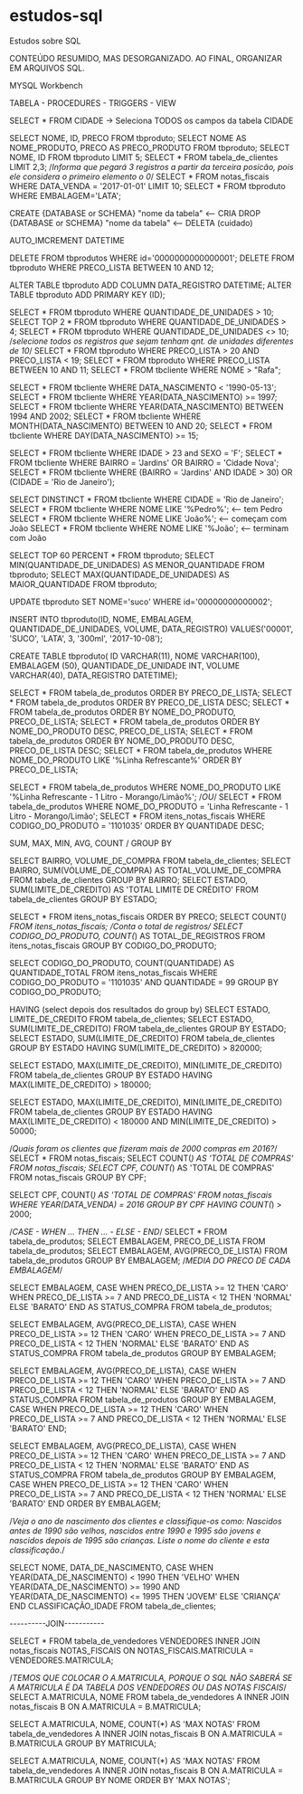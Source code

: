 # estudos-sql
Estudos sobre SQL

CONTEÚDO RESUMIDO, MAS DESORGANIZADO. AO FINAL, ORGANIZAR EM ARQUIVOS SQL.

MYSQL Workbench

TABELA - PROCEDURES - TRIGGERS - VIEW

SELECT * FROM CIDADE -> Seleciona TODOS os campos da tabela CIDADE

SELECT NOME, ID, PRECO FROM tbproduto;
SELECT NOME AS NOME_PRODUTO, PRECO AS PRECO_PRODUTO FROM tbproduto;
SELECT NOME, ID FROM tbproduto LIMIT 5;
SELECT * FROM tabela_de_clientes LIMIT 2,3; /*Informa que pegará 3 registros a partir da terceira posicão, pois ele considera o primeiro elemento o 0*/
SELECT * FROM notas_fiscais WHERE DATA_VENDA = '2017-01-01' LIMIT 10;
SELECT * FROM tbproduto WHERE EMBALAGEM='LATA';

CREATE {DATABASE or SCHEMA} "nome da tabela"    <-- CRIA
DROP {DATABASE or SCHEMA} "nome da tabela"      <-- DELETA (cuidado)

AUTO_IMCREMENT
DATETIME

DELETE FROM tbprodutos WHERE id='0000000000000001';
DELETE FROM tbproduto WHERE PRECO_LISTA BETWEEN 10 AND 12;

ALTER TABLE tbproduto ADD COLUMN DATA_REGISTRO DATETIME;
ALTER TABLE tbproduto ADD PRIMARY KEY (ID);

SELECT * FROM tbproduto WHERE QUANTIDADE_DE_UNIDADES > 10;
SELECT TOP 2 * FROM tbproduto WHERE QUANTIDADE_DE_UNIDADES > 4;
SELECT * FROM tbproduto WHERE QUANTIDADE_DE_UNIDADES <> 10; /*selecione todos os registros que sejam tenham qnt. de unidades diferentes de 10*/
SELECT * FROM tbproduto WHERE PRECO_LISTA > 20 AND PRECO_LISTA < 19;
SELECT * FROM tbproduto WHERE PRECO_LISTA BETWEEN 10 AND 11;
SELECT * FROM tbcliente WHERE NOME > "Rafa";

SELECT * FROM tbcliente WHERE DATA_NASCIMENTO < '1990-05-13';
SELECT * FROM tbcliente WHERE YEAR(DATA_NASCIMENTO) >= 1997;
SELECT * FROM tbcliente WHERE YEAR(DATA_NASCIMENTO) BETWEEN 1994 AND 2002;
SELECT * FROM tbcliente WHERE MONTH(DATA_NASCIMENTO) BETWEEN 10 AND 20;
SELECT * FROM tbcliente WHERE DAY(DATA_NASCIMENTO) >= 15;

SELECT * FROM tbcliente WHERE IDADE > 23 and SEXO = 'F';
SELECT * FROM tbcliente WHERE BAIRRO = 'Jardins' OR BAIRRO = 'Cidade Nova';
SELECT * FROM tbcliente WHERE (BAIRRO = 'Jardins' AND IDADE > 30) OR (CIDADE = 'Rio de Janeiro');

SELECT DINSTINCT * FROM tbcliente WHERE CIDADE = 'Rio de Janeiro';
SELECT * FROM tbcliente WHERE NOME LIKE '%Pedro%';  <-- tem Pedro
SELECT * FROM tbcliente WHERE NOME LIKE 'João%';    <-- começam com João
SELECT * FROM tbcliente WHERE NOME LIKE '%João';    <-- terminam com João

SELECT TOP 60 PERCENT * FROM tbproduto;
SELECT MIN(QUANTIDADE_DE_UNIDADES) AS MENOR_QUANTIDADE FROM tbproduto;
SELECT MAX(QUANTIDADE_DE_UNIDADES) AS MAIOR_QUANTIDADE FROM tbproduto;

UPDATE tbproduto SET NOME='suco' WHERE id='00000000000002';

INSERT INTO tbproduto(ID, NOME, EMBALAGEM, QUANTIDADE_DE_UNIDADES, VOLUME, DATA_REGISTRO)
VALUES('00001', 'SUCO', 'LATA', 3, '300ml', '2017-10-08');

CREATE TABLE tbproduto(
ID VARCHAR(11),
NOME VARCHAR(100),
EMBALAGEM (50),
QUANTIDADE_DE_UNIDADE INT,
VOLUME VARCHAR(40),
DATA_REGISTRO DATETIME);

SELECT * FROM tabela_de_produtos ORDER BY PRECO_DE_LISTA;
SELECT * FROM tabela_de_produtos ORDER BY PRECO_DE_LISTA DESC;
SELECT * FROM tabela_de_produtos ORDER BY NOME_DO_PRODUTO, PRECO_DE_LISTA;
SELECT * FROM tabela_de_produtos ORDER BY NOME_DO_PRODUTO DESC, PRECO_DE_LISTA;
SELECT * FROM tabela_de_produtos ORDER BY NOME_DO_PRODUTO DESC, PRECO_DE_LISTA DESC;
SELECT * FROM tabela_de_produtos WHERE NOME_DO_PRODUTO LIKE '%Linha Refrescante%' ORDER BY PRECO_DE_LISTA;

SELECT * FROM tabela_de_produtos WHERE NOME_DO_PRODUTO LIKE '%Linha Refrescante - 1 Litro - Morango/Limão%'; /*OU*/
SELECT * FROM tabela_de_produtos WHERE NOME_DO_PRODUTO = 'Linha Refrescante - 1 Litro - Morango/Limão';
SELECT * FROM itens_notas_fiscais WHERE CODIGO_DO_PRODUTO = '1101035' ORDER BY QUANTIDADE DESC;

SUM, MAX, MIN, AVG, COUNT / GROUP BY

SELECT BAIRRO, VOLUME_DE_COMPRA FROM tabela_de_clientes;
SELECT BAIRRO, SUM(VOLUME_DE_COMPRA) AS TOTAL_VOLUME_DE_COMPRA FROM tabela_de_clientes GROUP BY BAIRRO;
SELECT ESTADO, SUM(LIMITE_DE_CREDITO) AS 'TOTAL LIMITE DE CRÉDITO' FROM tabela_de_clientes GROUP BY ESTADO;

SELECT * FROM itens_notas_fiscais ORDER BY PRECO;
SELECT COUNT(*) FROM itens_notas_fiscais; /*Conta o total de registros*/
SELECT CODIGO_DO_PRODUTO, COUNT(*) AS TOTAL_DE_REGISTROS FROM itens_notas_fiscais GROUP BY CODIGO_DO_PRODUTO;

SELECT CODIGO_DO_PRODUTO, COUNT(QUANTIDADE) AS QUANTIDADE_TOTAL FROM itens_notas_fiscais
WHERE CODIGO_DO_PRODUTO = '1101035' AND QUANTIDADE = 99 GROUP BY CODIGO_DO_PRODUTO;

HAVING (select depois dos resultados do group by)
SELECT ESTADO, LIMITE_DE_CREDITO FROM tabela_de_clientes;
SELECT ESTADO, SUM(LIMITE_DE_CREDITO) FROM tabela_de_clientes GROUP BY ESTADO;
SELECT ESTADO, SUM(LIMITE_DE_CREDITO) FROM tabela_de_clientes GROUP BY ESTADO HAVING SUM(LIMITE_DE_CREDITO) > 820000;

SELECT ESTADO, MAX(LIMITE_DE_CREDITO), MIN(LIMITE_DE_CREDITO) FROM tabela_de_clientes GROUP BY ESTADO
HAVING MAX(LIMITE_DE_CREDITO) > 180000;

SELECT ESTADO, MAX(LIMITE_DE_CREDITO), MIN(LIMITE_DE_CREDITO) FROM tabela_de_clientes GROUP BY ESTADO
HAVING MAX(LIMITE_DE_CREDITO) < 180000 AND MIN(LIMITE_DE_CREDITO) > 50000;

/*Quais foram os clientes que fizeram mais de 2000 compras em 2016?*/
SELECT * FROM notas_fiscais;
SELECT COUNT(*) AS 'TOTAL DE COMPRAS' FROM notas_fiscais;
SELECT CPF, COUNT(*) AS 'TOTAL DE COMPRAS' FROM notas_fiscais GROUP BY CPF;

SELECT CPF, COUNT(*) AS 'TOTAL DE COMPRAS' FROM notas_fiscais
WHERE YEAR(DATA_VENDA) = 2016 GROUP BY CPF
HAVING COUNT(*) > 2000;



/*CASE - WHEN ... THEN ... - ELSE - END*/
SELECT * FROM tabela_de_produtos;
SELECT EMBALAGEM, PRECO_DE_LISTA FROM tabela_de_produtos;
SELECT EMBALAGEM, AVG(PRECO_DE_LISTA) FROM tabela_de_produtos GROUP BY EMBALAGEM; /*MEDIA DO PRECO DE CADA EMBALAGEM*/

SELECT EMBALAGEM,
CASE
  WHEN PRECO_DE_LISTA >= 12 THEN 'CARO'
  WHEN PRECO_DE_LISTA >= 7 AND PRECO_DE_LISTA < 12 THEN 'NORMAL'
ELSE 'BARATO'
END AS STATUS_COMPRA
FROM tabela_de_produtos;

SELECT EMBALAGEM, AVG(PRECO_DE_LISTA),
CASE
  WHEN PRECO_DE_LISTA >= 12 THEN 'CARO'
  WHEN PRECO_DE_LISTA >= 7 AND PRECO_DE_LISTA < 12 THEN 'NORMAL'
ELSE 'BARATO'
END AS STATUS_COMPRA
FROM tabela_de_produtos
GROUP BY EMBALAGEM;

SELECT EMBALAGEM, AVG(PRECO_DE_LISTA),
CASE
  WHEN PRECO_DE_LISTA >= 12 THEN 'CARO'
  WHEN PRECO_DE_LISTA >= 7 AND PRECO_DE_LISTA < 12 THEN 'NORMAL'
ELSE 'BARATO'
END AS STATUS_COMPRA
FROM tabela_de_produtos
GROUP BY EMBALAGEM,
CASE
  WHEN PRECO_DE_LISTA >= 12 THEN 'CARO'
  WHEN PRECO_DE_LISTA >= 7 AND PRECO_DE_LISTA < 12 THEN 'NORMAL'
ELSE 'BARATO'
END;

SELECT EMBALAGEM, AVG(PRECO_DE_LISTA),
CASE
  WHEN PRECO_DE_LISTA >= 12 THEN 'CARO'
  WHEN PRECO_DE_LISTA >= 7 AND PRECO_DE_LISTA < 12 THEN 'NORMAL'
ELSE 'BARATO'
END AS STATUS_COMPRA
FROM tabela_de_produtos
GROUP BY EMBALAGEM,
CASE
  WHEN PRECO_DE_LISTA >= 12 THEN 'CARO'
  WHEN PRECO_DE_LISTA >= 7 AND PRECO_DE_LISTA < 12 THEN 'NORMAL'
ELSE 'BARATO'
END
ORDER BY EMBALAGEM;


/*Veja o ano de nascimento dos clientes e classifique-os como: Nascidos antes de 1990 são velhos, nascidos entre 1990 e 
1995 são jovens e nascidos depois de 1995 são crianças. Liste o nome do cliente e esta classificação.*/

SELECT NOME, DATA_DE_NASCIMENTO, 
CASE
	WHEN YEAR(DATA_DE_NASCIMENTO) < 1990 THEN 'VELHO'
    WHEN YEAR(DATA_DE_NASCIMENTO) >= 1990 AND YEAR(DATA_DE_NASCIMENTO) <= 1995 THEN 'JOVEM'
    ELSE 'CRIANÇA'
END CLASSIFICAÇÃO_IDADE
FROM tabela_de_clientes;

----------JOIN-----------

SELECT * FROM tabela_de_vendedores VENDEDORES
INNER JOIN notas_fiscais NOTAS_FISCAIS
ON NOTAS_FISCAIS.MATRICULA = VENDEDORES.MATRICULA;

/*TEMOS QUE COLOCAR O A.MATRICULA, PORQUE O SQL NÃO SABERÁ SE A MATRICULA É DA TABELA DOS VENDEDORES OU DAS NOTAS FISCAIS*/
SELECT A.MATRICULA, NOME FROM tabela_de_vendedores A
INNER JOIN notas_fiscais B
ON A.MATRICULA = B.MATRICULA;

SELECT A.MATRICULA, NOME, COUNT(*) AS 'MAX NOTAS' FROM tabela_de_vendedores A
INNER JOIN notas_fiscais B
ON A.MATRICULA = B.MATRICULA
GROUP BY MATRICULA;

SELECT A.MATRICULA, NOME, COUNT(*) AS 'MAX NOTAS' FROM tabela_de_vendedores A
INNER JOIN notas_fiscais B
ON A.MATRICULA = B.MATRICULA
GROUP BY NOME
ORDER BY 'MAX NOTAS';
